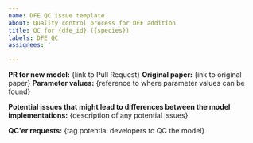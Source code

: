 ```yaml
---
name: DFE QC issue template
about: Quality control process for DFE addition
title: QC for {dfe_id} ({species})
labels: DFE QC
assignees: ''

---
```


**PR for new model:** {link to Pull Request}
**Original paper:** {ink to original paper}
**Parameter values:** {reference to where parameter values can be found}

**Potential issues that might lead to differences between the model implementations:**
{description of any potential issues}

**QC'er requests:** {tag potential developers to QC the model}
